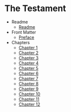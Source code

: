 # The Testament

* Readme
  * [Readme](README.md)
* Front Matter
  * [Preface](Preface.md)
* Chapters
  * [Chapter 1](Chapter_1.md)
  * [Chapter 2](Chapter_2.md)
  * [Chapter 3](Chapter_3.md)
  * [Chapter 4](Chapter_4.md)
  * [Chapter 5](Chapter_5.md)
  * [Chapter 6](Chapter_6.md)
  * [Chapter 7](Chapter_7.md)
  * [Chapter 8](Chapter_8.md)
  * [Chapter 9](Chapter_9.md)
  * [Chapter 10](Chapter_10.md)
  * [Chapter 11](Chapter_11.md)
  * [Chapter 12](Chapter_12.md)
  